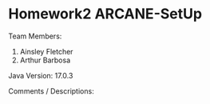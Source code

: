 # Homework2 ARCANE-SetUp

Team Members:

1. Ainsley Fletcher
2. Arthur Barbosa

Java Version: 17.0.3

Comments / Descriptions:

